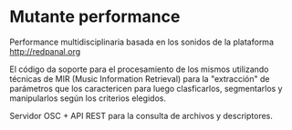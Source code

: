 # Mutante performance

Performance multidisciplinaria basada en los sonidos de la plataforma http://redpanal.org

El código da soporte para el procesamiento de los mismos utilizando técnicas de MIR (Music Information Retrieval) para la "extracción" de parámetros que los caractericen para luego clasficarlos, segmentarlos y manipularlos según los criterios elegidos.

Servidor OSC + API REST para la consulta de archivos y descriptores.



